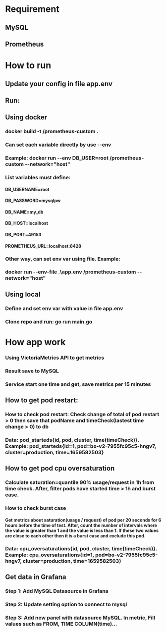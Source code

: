 # Requirement
## MySQL
## Prometheus

# How to run
## Update your config in file app.env
## Run:
## Using docker
### docker build -t <hub-user>/prometheus-custom .
### Can set each variable directly by use --env
### Example: docker run --env DB_USER=root <hub-user>/prometheus-custom --network="host"
### List variables must define: 
#### DB_USERNAME=root
#### DB_PASSWORD=mysqlpw
#### DB_NAME=my_db
#### DB_HOST=localhost
#### DB_PORT=49153
#### PROMETHEUS_URL=localhost:8428
### Other way, can set env var using file. Example:
### docker run --env-file .\app.env <hub-user>/prometheus-custom --network="host"
## Using local
### Define and set env var with value in file app.env
### Clone repo and run: go run main.go
# How app work
### Using VictoriaMetrics API to get metrics
### Result save to MySQL
### Service start one time and get, save metrics per 15 minutes
## How to get pod restart: 
### How to check pod restart: Check change of total of pod restart > 0 then save that podName and timeCheck(lastest time change > 0) to db
### Data: pod_starteds{id, pod, cluster, time(timeCheck)}. Example: pod_starteds{id=1, pod=bo-v2-7955fc95c5-hngv7, cluster=production, time=1659582503} 
## How to get pod cpu oversaturation
### Calculate saturation=quantile 90% usage/request in 1h from time check. After, filter pods have started time > 1h and burst case.
### How to check burst case
#### Get metrics about saturation(usage / request) of pod per 20 seconds for 6 hours before the time of test. After, count the number of intervals where the value is greater than 1 and the value is less than 1. If these two values are close to each other then it is a burst case and exclude this pod.
### Data: cpu_oversaturations{id, pod, cluster, time(timeCheck)}. Example: cpu_oversaturations{id=1, pod=bo-v2-7955fc95c5-hngv7, cluster=production, time=1659582503} 
## Get data in Grafana
### Step 1: Add MySQL Datasource in Grafana
### Step 2: Update setting option to connect to mysql
### Step 3: Add new panel with datasource MySQL. In metric, Fill values such as FROM, TIME COLUMN(time)...

